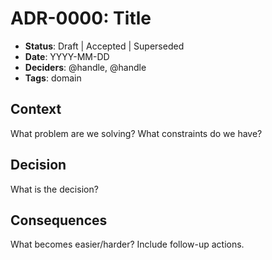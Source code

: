 # ADR-0000: Title

- **Status**: Draft | Accepted | Superseded
- **Date**: YYYY-MM-DD
- **Deciders**: @handle, @handle
- **Tags**: domain

## Context

What problem are we solving? What constraints do we have?

## Decision

What is the decision?

## Consequences

What becomes easier/harder? Include follow-up actions.
